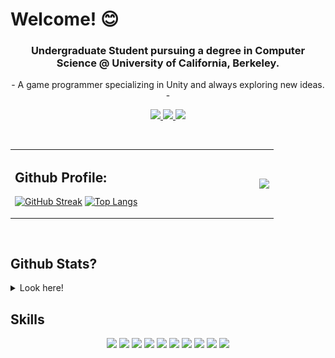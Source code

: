 # Welcome! 😊

<h3 align="center"> Undergraduate Student pursuing a degree in Computer Science @ University of California, Berkeley. </h3>

<p align="center"> - A game programmer specializing in Unity and always exploring new ideas. - </p>

<p align="center">
  <a href="https://www.linkedin.com/in/angelarodriguezzz//"><img height="30" src="https://img.shields.io/badge/LinkedIn-0077B5?style=for-the-badge&logo=linkedin&logoColor=white">
  </a>
  <a href="mailto:angelamareyrodriguez@gmail.com"><img height="30" src="https://img.shields.io/badge/Gmail-D14836?style=for-the-badge&logo=gmail&logoColor=white">
  </a>
  <a href="https://angelarodriguez200.wixsite.com/portfolio"><img height="30" src="https://img.shields.io/badge/portfolio-e0d177?style=for-the-badge&logo=About.me&logoColor=brown">
  </a>
  </p>
<br />

<table style="border: none">
  <tr >
  <td width="50%">
    
## Github Profile:
    
[![GitHub Streak](http://github-readme-streak-stats.herokuapp.com?user=angela-rodriguezz&theme=dark&background=000000)](https://git.io/streak-stats)
[![Top Langs](https://github-readme-stats.vercel.app/api/top-langs/?username=angela-rodriguezz&layout=compact&card_width=495&title_color=fefefe&text_color=fefefe&bg_color=000000)](https://github.com/angela-rodriguezz/github-readme-stats)

</td>
  <td width="50%" valign="center">
  <img align="right" src="./GIF.gif" />
  </td>
  </tr>
</table>

<br />


## Github Stats?
<details closed>
  <summary>Look here!</summary>
  
 <br /> 
<p align="center">
    <img src="https://raw.githubusercontent.com/angela-rodriguezz/angela-rodriguezz/master/profile-summary-card-output/vision_friendly_dark/0-profile-details.svg" alt="Angela's badge"/>
  </p>
  <p align="center">
    <img src="https://raw.githubusercontent.com/angela-rodriguezz/angela-rodriguezz/master/profile-summary-card-output/vision_friendly_dark/1-repos-per-language.svg" alt="Angela Stats1">
    <img src="https://raw.githubusercontent.com/angela-rodriguezz/angela-rodriguezz/master/profile-summary-card-output/vision_friendly_dark/2-most-commit-language.svg" alt="Angela Stats2">
</p>
</details>

## Skills

<p align="center">
  <img height="30" src="https://img.shields.io/badge/unity-%23000000.svg?style=for-the-badge&logo=unity&logoColor=white">
  <img height="30" src="https://img.shields.io/badge/C%23-239120?style=for-the-badge&logo=c-sharp&logoColor=white">
  <img height="30" src="https://img.shields.io/badge/java-%23ED8B00.svg?style=for-the-badge&logo=openjdk&logoColor=white">
  <img height="30" src="https://img.shields.io/badge/Python-FFD43B?style=for-the-badge&logo=python&logoColor=blue">
  <img height="30" src="https://img.shields.io/badge/HTML5-E34F26?style=for-the-badge&logo=html5&logoColor=white">
  <img height="30" src="https://img.shields.io/badge/Numpy-777BB4?style=for-the-badge&logo=numpy&logoColor=white">
  <img height="30" src="https://img.shields.io/badge/jupyter-%23FA0F00.svg?style=for-the-badge&logo=jupyter&logoColor=white">
  <img height="30" src="https://img.shields.io/badge/Visual%20Studio%20Code-0078d7.svg?style=for-the-badge&logo=visual-studio-code&logoColor=white">
  <img height="30" src="https://img.shields.io/badge/Visual%20Studio-5C2D91.svg?style=for-the-badge&logo=visual-studio&logoColor=white">
  <img height="30" src="https://img.shields.io/badge/IntelliJIDEA-000000.svg?style=for-the-badge&logo=intellij-idea&logoColor=white">
</p>





